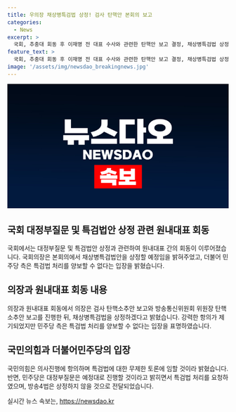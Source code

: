 ```yaml
---
title: 우의장 채상병특검법 상정! 검사 탄핵안 본회의 보고
categories:
  - News
excerpt: >
  국회, 추충대 회동 후 이재명 전 대표 수사와 관련한 탄핵안 보고 결정, 채상병특검법 상정 예고 - 국회 의장은 2일 채상병특검법안을 본회의에 상정하기로 결정했다. 이와 함께 이재명 전 대표 관련 수사를 이끈 주요 간부 검사들에 대한 탄핵소추안 보고와 방송통신위원회 전 위원장 탄핵소추안 보고도 이뤄질 예정이다. 민주당은 채상병특검법을 처리하기로 결정했지만 국회는 방송4법은 상정하지 않을 것으로 전해졌다.
feature_text: >
  국회, 추충대 회동 후 이재명 전 대표 수사와 관련한 탄핵안 보고 결정, 채상병특검법 상정 예고 - 국회 의장은 2일 채상병특검법안을 본회의에 상정하기로 결정했다. 이와 함께 이재명 전 대표 관련 수사를 이끈 주요 간부 검사들에 대한 탄핵소추안 보고와 방송통신위원회 전 위원장 탄핵소추안 보고도 이뤄질 예정이다. 민주당은 채상병특검법을 처리하기로 결정했지만 국회는 방송4법은 상정하지 않을 것으로 전해졌다.
image: '/assets/img/newsdao_breakingnews.jpg'
---
```


<p><img src="/assets/img/newsdao_breakingnews.jpg" alt="flaretime 속보" /></p>

<h2 data-ke-size="size26">국회 대정부질문 및 특검법안 상정 관련 원내대표 회동</h2>

<p>국회에서는 대정부질문 및 특검법안 상정과 관련하여 원내대표 간의 회동이 이루어졌습니다. 국회의장은 본회의에서 채상병특검법안을 상정할 예정임을 밝혀주었고, 더불어 민주당 측은 특검법 처리를 양보할 수 없다는 입장을 밝혔습니다.</p>

<h2 data-ke-size="size26">의장과 원내대표 회동 내용</h2>

<p>의장과 원내대표 회동에서 의장은 검사 탄핵소추안 보고와 방송통신위원회 위원장 탄핵소추안 보고를 진행한 뒤, 채상병특검법을 상정하겠다고 밝혔습니다. 강력한 항의가 제기되었지만 민주당 측은 특검법 처리를 양보할 수 없다는 입장을 표명하였습니다.</p>

<h2 data-ke-size="size26">국민의힘과 더불어민주당의 입장</h2>

<p>국민의힘은 의사진행에 항의하며 특검법에 대한 무제한 토론에 임할 것이라 밝혔습니다. 반면, 민주당은 대정부질문은 예정대로 진행할 것이라고 밝히면서 특검법 처리를 요청하였으며, 방송4법은 상정하지 않을 것으로 전달되었습니다.</p>
실시간 뉴스 속보는, <a href="https://newsdao.kr" rel="dofollow">https://newsdao.kr</a>


